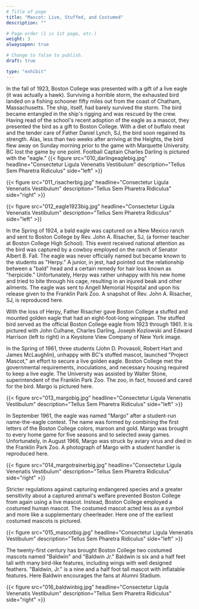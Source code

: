 ```yaml
---
# Title of page
title: "Mascot: Live, Stuffed, and Costumed"
description: ""

# Page order (1 is 1st page, etc.)
weight: 3
alwaysopen: true

# Change to false to publish.
draft: true

type: "exhibit"
---
```


In the fall of 1923, Boston College was presented with a gift of a live eagle (it was actually a hawk). Surviving a horrible storm, the exhausted bird landed on a fishing schooner fifty miles out from the coast of Chatham, Massachusetts. The ship, itself, had barely survived the storm. The bird became entangled in the ship's rigging and was rescued by the crew. Having read of the school's recent adoption of the eagle as a mascot, they presented the bird as a gift to Boston College. With a diet of buffalo meat and the tender care of Father Daniel Lynch, SJ, the bird soon regained its strength. Alas, less than two weeks after arriving at the Heights, the bird flew away on Sunday morning prior to the game with Marquette University. BC lost the game by one point. Football Captain Charles Darling is pictured with the "eagle."
{{< figure src="010_darlingeaglebig.jpg"
           headline="Consectetur Ligula Venenatis Vestibulum" 
           description="Tellus Sem Pharetra Ridiculus" 
           side="left" >}}

{{< figure src="011_risacherbig.jpg"
           headline="Consectetur Ligula Venenatis Vestibulum" 
           description="Tellus Sem Pharetra Ridiculus" side="right" >}}
		   
{{< figure src="012_eagle1923big.jpg"
           headline="Consectetur Ligula Venenatis Vestibulum" 
           description="Tellus Sem Pharetra Ridiculus" 
           side="left" >}}

In the Spring of 1924, a bald eagle was captured on a New Mexico ranch and sent to Boston College by Rev. John A. Risacher, SJ, (a former teacher at Boston College High School). This event received national attention as the bird was captured by a cowboy employed on the ranch of Senator Albert B. Fall. The eagle was never officially named but became known to the students as "Herpy." A junior, in jest, had pointed out the relationship between a "bald" head and a certain remedy for hair loss known as "herpicide." Unfortunately, Herpy was rather unhappy with his new home and tried to bite through his cage, resulting in an injured beak and other ailments. The eagle was sent to Angell Memorial Hospital and upon his release given to the Franklin Park Zoo. A snapshot of Rev. John A. Risacher, SJ, is reproduced here.

With the loss of Herpy, Father Risacher gave Boston College a stuffed and mounted golden eagle that had an eight-foot-long wingspan. The stuffed bird served as the official Boston College eagle from 1923 through 1961. It is pictured with John Culhane, Charles Darling, Joseph Kozlowski and Edward Harrison (left to right) in a Keystone View Company of New York image.

In the Spring of 1961, three students (John D. Provasoli, Robert Hart and James McLaughlin), unhappy with BC's stuffed mascot, launched "Project Mascot," an effort to secure a live golden eagle. Boston College met the governmental requirements, inoculations, and necessary housing required to keep a live eagle. The University was assisted by Walter Stone, superintendent of the Franklin Park Zoo. The zoo, in fact, housed and cared for the bird. Margo is pictured here.

{{< figure src="013_margobig.jpg"
           headline="Consectetur Ligula Venenatis Vestibulum" 
           description="Tellus Sem Pharetra Ridiculus" side="left" >}}

In September 1961, the eagle was named "Margo" after a student-run name-the-eagle contest. The name was formed by combining the first letters of the Boston College colors, maroon and gold. Margo was brought to every home game for five seasons and to selected away games. Unfortunately, in August 1966, Margo was struck by aviary virus and died in the Franklin Park Zoo. A photograph of Margo with a student handler is reproduced here.

{{< figure src="014_margotrainerbig.jpg"
           headline="Consectetur Ligula Venenatis Vestibulum" 
           description="Tellus Sem Pharetra Ridiculus" 
           side="right" >}}

Stricter regulations against capturing endangered species and a greater sensitivity about a captured animal's welfare prevented Boston College from again using a live mascot. Instead, Boston College employed a costumed human mascot. The costumed mascot acted less as a symbol and more like a supplementary cheerleader. Here one of the earliest costumed mascots is pictured.

{{< figure src="015_mascotbig.jpg"
           headline="Consectetur Ligula Venenatis Vestibulum" 
           description="Tellus Sem Pharetra Ridiculus" side="left" >}}

The twenty-first century has brought Boston College two costumed mascots named "Baldwin" and "Baldwin Jr." Baldwin is six and a half feet tall with many bird-like features, including wings with well designed feathers. "Baldwin, Jr." is a nine and a half foot tall mascot with inflatable features. Here Baldwin encourages the fans at Alumni Stadium.

{{< figure src="016_baldwinbig.jpg"
           headline="Consectetur Ligula Venenatis Vestibulum" 
           description="Tellus Sem Pharetra Ridiculus" 
           side="right" >}}
